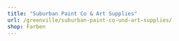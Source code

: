 ```yaml
---
title: "Suburban Paint Co & Art Supplies"
url: /greenville/suburban-paint-co-und-art-supplies/
shop: Farben
---
```

